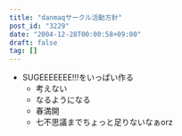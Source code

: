 ```yaml
---
title: "danmaqサークル活動方針"
post_id: "3229"
date: "2004-12-28T00:00:58+09:00"
draft: false
tag: []
---
```



* SUGEEEEEEE!!!をいっぱい作る
  * 考えない
  * なるようになる
  * 春満開
  * 七不思議までちょっと足りないなぁorz
